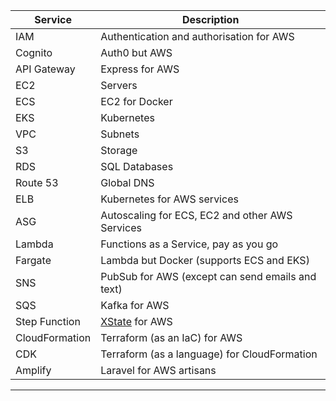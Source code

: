| Service | Description |
| ------- | ------------ |
| IAM | Authentication and authorisation for AWS |
| Cognito | Auth0 but AWS |
| API Gateway | Express for AWS |
| EC2 | Servers |
| ECS | EC2 for Docker |
| EKS | Kubernetes |
| VPC | Subnets |
| S3 | Storage |
| RDS | SQL Databases |
| Route 53 | Global DNS | 
| ELB | Kubernetes for AWS services | 
| ASG | Autoscaling for ECS, EC2 and other AWS Services |
| Lambda | Functions as a Service, pay as you go |
| Fargate | Lambda but Docker (supports ECS and EKS) |
| SNS | PubSub for AWS (except can send emails and text) |
| SQS | Kafka for AWS |
| Step Function | [XState](https://xstate.js.org/) for AWS |
| CloudFormation | Terraform (as an IaC) for AWS |
| CDK | Terraform (as a language) for CloudFormation |
| Amplify | Laravel for AWS artisans |
---------------------------------------------------
